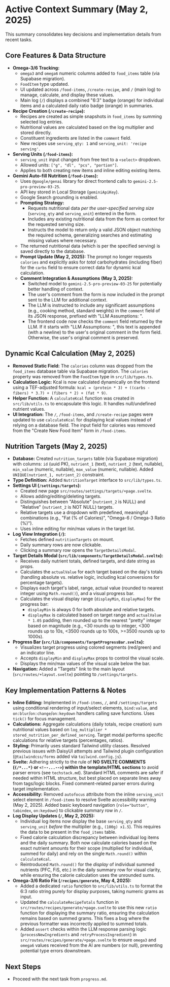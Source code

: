 # Active Context Summary (May 2, 2025)

This summary consolidates key decisions and implementation details from recent tasks.

## Core Features & Data Structure

*   **Omega-3/6 Tracking:**
    *   `omega3` and `omega6` numeric columns added to `food_items` table (via Supabase migration).
    *   `FoodItem` type updated.
    *   UI updated across `/food-items`, `/create-recipe`, and `/` (main log) to manage, calculate, and display these values.
    *   Main log (`/`) displays a combined "6:3" badge (orange) for individual items and a calculated daily ratio badge (orange) in summaries.
*   **Recipe Creation (`/create-recipe`):**
    *   Recipes are created as simple snapshots in `food_items` by summing selected log entries.
    *   Nutritional values are calculated based on the log multiplier and stored directly.
    *   Constituent ingredients are listed in the `comment` field.
    *   New recipes use `serving_qty: 1` and `serving_unit: 'recipe serving'`.
*   **Serving Units (`/food-items`):**
    *   `serving_unit` input changed from free text to a `<select>` dropdown.
    *   Allowed units: `["g", "dl", "pcs", "portion"]`.
    *   Applies to both creating new items and inline editing existing items.
*   **Gemini Auto-fill Nutrition (`/food-items`):**
    *   Uses `@google/genai` library for direct frontend calls to `gemini-2.5-pro-preview-03-25`.
    *   API key stored in Local Storage (`geminiApiKey`).
    *   Google Search grounding is enabled.
    *   **Prompting Strategy:**
        *   Requests nutritional data *per the user-specified serving size* (`serving_qty` and `serving_unit`) entered in the form.
        *   Includes any existing nutritional data from the form as context for the requested serving size.
        *   Instructs the model to return only a valid JSON object matching the required schema, generalizing searches and estimating missing values where necessary.
    *   The returned nutritional data (which is per the specified serving) is saved directly to the database.
    *   **Prompt Update (May 2, 2025):** The prompt no longer requests `calories` and explicitly asks for *total* carbohydrates (including fiber) for the `carbs` field to ensure correct data for dynamic kcal calculation.
    *   **Comment Integration & Assumptions (May 3, 2025):**
        *   Switched model to `gemini-2.5-pro-preview-03-25` for potentially better handling of context.
        *   The user's comment from the form is now included in the prompt sent to the LLM for additional context.
        *   The LLM is instructed to include any significant assumptions (e.g., cooking method, standard weights) in the `comment` field of its JSON response, prefixed with "LLM Assumptions: ".
        *   The frontend code now checks the `comment` field returned by the LLM. If it starts with "LLM Assumptions: ", this text is appended (with a newline) to the user's original comment in the form field. Otherwise, the user's original comment is preserved.

## Dynamic Kcal Calculation (May 2, 2025)

*   **Removed Static Field:** The `calories` column was dropped from the `food_items` database table via Supabase migration. The `calories` property was removed from the `FoodItem` type in `src/lib/types.ts`.
*   **Calculation Logic:** Kcal is now calculated dynamically on the frontend using a TEF-adjusted formula: `kcal = (protein * 3) + ((carbs - fibers) * 3.7) + (fibers * 2) + (fat * 9)`.
*   **Helper Function:** A `calculateKcal` function was created in `src/lib/utils.ts` to encapsulate this logic. It handles null/undefined nutrient values.
*   **UI Integration:** The `/`, `/food-items`, and `/create-recipe` pages were updated to use `calculateKcal` for displaying kcal values instead of relying on a database field. The input field for calories was removed from the "Create New Food Item" form in `/food-items`.

## Nutrition Targets (May 2, 2025)

*   **Database:** Created `nutrition_targets` table (via Supabase migration) with columns: `id` (uuid PK), `nutrient_1` (text), `nutrient_2` (text, nullable), `min_value` (numeric, nullable), `max_value` (numeric, nullable). Added `UNIQUE(nutrient_1, nutrient_2)` constraint.
*   **Type Definition:** Added `NutritionTarget` interface to `src/lib/types.ts`.
*   **Settings UI (`/settings/targets`):**
    *   Created new page `src/routes/settings/targets/+page.svelte`.
    *   Allows adding/editing/deleting targets.
    *   Distinguishes between "Absolute" (`nutrient_2` is NULL) and "Relative" (`nutrient_2` is NOT NULL) targets.
    *   Relative targets use a dropdown with predefined, meaningful combinations (e.g., "Fat (% of Calories)", "Omega-6 / Omega-3 Ratio (%)").
    *   Uses inline editing for min/max values in the target list.
*   **Log View Integration (`/`):**
    *   Fetches defined `nutritionTargets` on mount.
    *   Daily summary rows are now clickable.
    *   Clicking a summary row opens the `TargetDetailsModal`.
*   **Target Details Modal (`src/lib/components/TargetDetailsModal.svelte`):**
    *   Receives daily nutrient totals, defined targets, and date string as props.
    *   Calculates the `actualValue` for each target based on the day's totals (handling absolute vs. relative logic, including kcal conversions for percentage targets).
    *   Displays each target's label, range, actual value (rounded to nearest integer using `Math.round()`), and a visual progress bar.
    *   Calculates the visual display range (`displayMin`, `displayMax`) for the progress bar:
        *   `displayMin` is always 0 for both absolute and relative targets.
        *   `displayMax` is calculated based on target range and `actualValue * 1.05` padding, then rounded up to the nearest "pretty" integer based on magnitude (e.g., <30 rounds up to integer, <300 rounds up to 10s, <3500 rounds up to 100s, >=3500 rounds up to 1000s).
*   **Progress Bar (`src/lib/components/TargetProgressBar.svelte`):**
    *   Visualizes target progress using colored segments (red/green) and an indicator line.
    *   Accepts `displayMin` and `displayMax` props to control the visual scale.
    *   Displays the min/max values of the visual scale below the bar.
*   **Navigation:** Added a "Targets" link to the main layout (`src/routes/+layout.svelte`) pointing to `/settings/targets`.

## Key Implementation Patterns & Notes

*   **Inline Editing:** Implemented in `/food-items`, `/`, and `/settings/targets` using conditional rendering of input/select elements, `bind:value`, and `on:blur`/`on:change`/`on:keydown` handlers calling save functions. Uses `tick()` for focus management.
*   **Calculations:** Aggregate calculations (daily totals, recipe creation) sum nutritional values based on `log_multiplier * stored_nutrition_per_defined_serving`. Target modal performs specific calculations for relative targets (percentages, ratios).
*   **Styling:** Primarily uses standard Tailwind utility classes. Resolved previous issues with DaisyUI attempts and Tailwind plugin configuration (`@tailwindcss/forms` added via `tailwind.config.js`).
*   **Svelte:** Adhering strictly to the rule of **NO SVELTE COMMENTS (`{/*...*}` or `<!--...-->`) within the template/HTML sections** to avoid parser errors (see `techstack.md`). Standard HTML comments are safer if needed within HTML structure, but best placed on separate lines away from tags/logic blocks. Fixed comment-related parser errors during target implementation.
*   **Accessibility:** Removed `autofocus` attribute from the inline `serving_unit` select element in `/food-items` to resolve Svelte accessibility warning (May 2, 2025). Added basic keyboard navigation (`role="button"`, `tabindex`, `on:keydown`) to clickable summary row in `/`.
*   **Log Display Updates (`/`, May 2, 2025):**
    *   Individual log items now display the base `serving_qty` and `serving_unit` *before* the multiplier (e.g., `(100g) x1.5`). This requires the data to be present in the `food_items` table.
    *   Fixed calorie calculation discrepancy between individual log items and the daily summary. Both now calculate calories based on the exact nutrient amounts for their scope (multiplied for individual, summed for daily) and rely on the single `Math.round()` within `calculateKcal`.
    *   Reintroduced `Math.round()` for the *display* of individual summed nutrients (PFC, FiS, etc.) in the daily summary row for visual clarity, while ensuring the calorie calculation uses the unrounded sums.
*   **Omega-3/6 Ratio Fix (`/recipes/generate`, May 4, 2025):**
    *   Added a dedicated `ratio` function to `src/lib/utils.ts` to format the 6:3 ratio string purely for display purposes, taking numeric grams as input.
    *   Updated the `calculateRecipeTotals` function in `src/routes/recipes/generate/+page.svelte` to use this new `ratio` function for displaying the summary ratio, ensuring the calculation remains based on summed grams. This fixes a bug where the previous formatter was incorrectly applied to summed totals.
    *   Added `assert` checks within the LLM response parsing logic (`processNewIngredients` and `retryProcessIngredient`) in `src/routes/recipes/generate/+page.svelte` to ensure `omega3` and `omega6` values received from the AI are numbers (or null), preventing potential type errors downstream.

## Next Steps

*   Proceed with the next task from `progress.md`.
